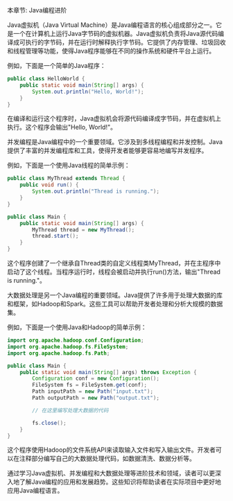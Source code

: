 本章节: Java编程进阶

Java虚拟机（Java Virtual Machine）是Java编程语言的核心组成部分之一。它是一个在计算机上运行Java字节码的虚拟机器。Java虚拟机负责将Java源代码编译成可执行的字节码，并在运行时解释执行字节码。它提供了内存管理、垃圾回收和线程管理等功能，使得Java程序能够在不同的操作系统和硬件平台上运行。

例如，下面是一个简单的Java程序：

```java
public class HelloWorld {
    public static void main(String[] args) {
        System.out.println("Hello, World!");
    }
}
```

在编译和运行这个程序时，Java虚拟机会将源代码编译成字节码，并在虚拟机上执行。这个程序会输出"Hello, World!"。

并发编程是Java编程中的一个重要领域。它涉及到多线程编程和并发控制。Java提供了丰富的并发编程库和工具，使得开发者能够更容易地编写并发程序。

例如，下面是一个使用Java线程的简单示例：

```java
public class MyThread extends Thread {
    public void run() {
        System.out.println("Thread is running.");
    }
}

public class Main {
    public static void main(String[] args) {
        MyThread thread = new MyThread();
        thread.start();
    }
}
```

这个程序创建了一个继承自Thread类的自定义线程类MyThread，并在主程序中启动了这个线程。当程序运行时，线程会被启动并执行run()方法，输出"Thread is running."。

大数据处理是另一个Java编程的重要领域。Java提供了许多用于处理大数据的库和框架，如Hadoop和Spark。这些工具可以帮助开发者处理和分析大规模的数据集。

例如，下面是一个使用Java和Hadoop的简单示例：

```java
import org.apache.hadoop.conf.Configuration;
import org.apache.hadoop.fs.FileSystem;
import org.apache.hadoop.fs.Path;

public class Main {
    public static void main(String[] args) throws Exception {
        Configuration conf = new Configuration();
        FileSystem fs = FileSystem.get(conf);
        Path inputPath = new Path("input.txt");
        Path outputPath = new Path("output.txt");

        // 在这里编写处理大数据的代码

        fs.close();
    }
}
```

这个程序使用Hadoop的文件系统API来读取输入文件和写入输出文件。开发者可以在注释部分编写自己的大数据处理代码，如数据清洗、数据分析等。

通过学习Java虚拟机、并发编程和大数据处理等进阶技术和领域，读者可以更深入地了解Java编程的应用和发展趋势。这些知识将帮助读者在实际项目中更好地应用Java编程语言。